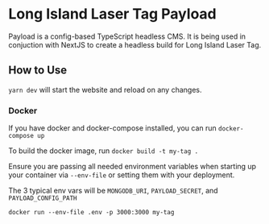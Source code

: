 # Long Island Laser Tag Payload

Payload is a config-based TypeScript headless CMS. It is being used in conjuction with NextJS to create a headless build for Long Island Laser Tag.

## How to Use

`yarn dev` will start the website and reload on any changes.

### Docker

If you have docker and docker-compose installed, you can run `docker-compose up`

To build the docker image, run `docker build -t my-tag .`

Ensure you are passing all needed environment variables when starting up your container via `--env-file` or setting them with your deployment.

The 3 typical env vars will be `MONGODB_URI`, `PAYLOAD_SECRET`, and `PAYLOAD_CONFIG_PATH`

`docker run --env-file .env -p 3000:3000 my-tag`
